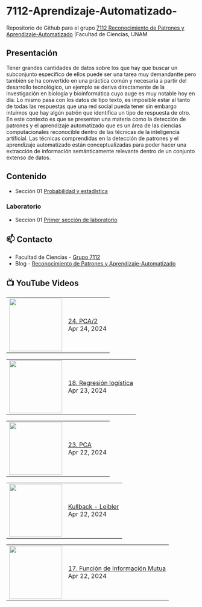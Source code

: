 # 7112-Aprendizaje-Automatizado-
Repositorio de Github para el grupo   [7112 Reconocimiento de Patrones y Aprendizaje-Automatizado](https://www.fciencias.unam.mx/docencia/horarios/presentacion/347481) |Facultad de Ciencias, UNAM

## Presentación
Tener grandes cantidades de datos sobre los que hay que buscar un subconjunto específico de ellos puede ser una tarea muy demandantte pero también se ha convertido en una práctica común y necesaria a partir del desarrollo tecnológico, un ejemplo se deriva directamente de la investigación en biología y bioinformática cuyo auge es muy notable hoy en día. Lo mismo pasa con los datos de tipo texto, es imposible estar al tanto de todas las respuestas que una red social pueda tener sin embargo intuimos que hay algún patrón que identifica un tipo de respuesta de otro. En este contexto es que se presentan una materia como la detección de patrones y el aprendizaje automatizado que es un área de las ciencias computacionales reconocible dentro de las técnicas de la inteligencia artificial. Las técnicas comprendidas en la detección de patrones y el aprendizaje automatizado están conceptualizadas para poder hacer una extracción de información semánticamente relevante dentro de un conjunto extenso de datos.

## Contenido
- Sección 01  [Probabilidad y estadística](https://github.com/7122-Aprendizaje-Automatizado/7112-Aprendizaje-Automatizado-/tree/main/Secci%C3%B3n%2001%20Probabilidad%20y%20Estadistica)

### Laboratorio
- Seccion 01  [Primer sección de laboratorio](https://github.com/7122-Aprendizaje-Automatizado/7112-Aprendizaje-Automatizado-/tree/main/Secci%C3%B3n01-Laboratorio)


## 📫 Contacto
- Facultad de Ciencias - [Grupo 7112](https://www.fciencias.unam.mx/docencia/horarios/presentacion/347481)
- Blog - [Reconocimiento de Patrones y Aprendizaje-Automatizado](https://sites.google.com/view/patronesciencias/inicio)

##  📺 	YouTube Videos
<!-- BLOG-POST-LIST:START --><table><tr><td><a href="https://www.youtube.com/watch?v=V4EI8f5KoLY"><img width="140px" src="https://i.ytimg.com/vi/V4EI8f5KoLY/mqdefault.jpg"></a></td>
<td><a href="https://www.youtube.com/watch?v=V4EI8f5KoLY">24. PCA/2</a><br/>Apr 24, 2024</td></tr></table>
<table><tr><td><a href="https://www.youtube.com/watch?v=dmCFPqa05-I"><img width="140px" src="https://i.ytimg.com/vi/dmCFPqa05-I/mqdefault.jpg"></a></td>
<td><a href="https://www.youtube.com/watch?v=dmCFPqa05-I">18. Regresión logística</a><br/>Apr 23, 2024</td></tr></table>
<table><tr><td><a href="https://www.youtube.com/watch?v=hE-U5tlF7wc"><img width="140px" src="https://i.ytimg.com/vi/hE-U5tlF7wc/mqdefault.jpg"></a></td>
<td><a href="https://www.youtube.com/watch?v=hE-U5tlF7wc">23. PCA</a><br/>Apr 22, 2024</td></tr></table>
<table><tr><td><a href="https://www.youtube.com/watch?v=k6JRnEmOe2o"><img width="140px" src="https://i.ytimg.com/vi/k6JRnEmOe2o/mqdefault.jpg"></a></td>
<td><a href="https://www.youtube.com/watch?v=k6JRnEmOe2o">Kullback - Leibler</a><br/>Apr 22, 2024</td></tr></table>
<table><tr><td><a href="https://www.youtube.com/watch?v=WR5_xiZozYQ"><img width="140px" src="https://i.ytimg.com/vi/WR5_xiZozYQ/mqdefault.jpg"></a></td>
<td><a href="https://www.youtube.com/watch?v=WR5_xiZozYQ">17. Función de Información Mutua</a><br/>Apr 22, 2024</td></tr></table>
<!-- BLOG-POST-LIST:END -->
